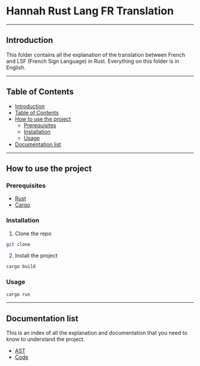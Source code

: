 # Hannah Rust Lang FR Translation

---

## Introduction<a name="introduction"></a>

This folder contains all the explanation of the translation between French and LSF (French Sign Language) in Rust. Everything on this folder is in English.

---
## Table of Contents <a name="table-of-contents"></a>

- [Introduction](#introduction)
- [Table of Contents](#table-of-contents)
- [How to use the project](#how-to-use-the-project)
    - [Prerequisites](#prerequisites)
    - [Installation](#installation)
    - [Usage](#usage)
- [Documentation list](#documentation-list)

---
## How to use the project <a name="how-to-use-the-project"></a>

### Prerequisites <a name="prerequisites"></a>

- [Rust](https://www.rust-lang.org/tools/install)
- [Cargo](https://doc.rust-lang.org/cargo/getting-started/installation.html)

### Installation <a name="installation"></a>

1. Clone the repo
```sh
git clone
```

2. Install the project
```sh
cargo build
```

### Usage <a name="usage"></a>

```sh
cargo run
```

---
## Documentation list <a name="documentation-list"></a>

This is an index of all the explanation and documentation that you need to know to understand the project.

- [AST](AST.md)
- [Code](Code/README.md)
